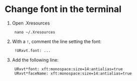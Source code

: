 # Change font in the terminal

1. Open .Xresources

        nano ~/.Xresources

2. With a `!`, comment the line setting the font:

        !URxvt.font: ...

3. Add the following line:

        URxvt*font: xft:monospace:size=14:antialias=true
        URxvt*faceName: xft:monospace:size=14:antialias=true
